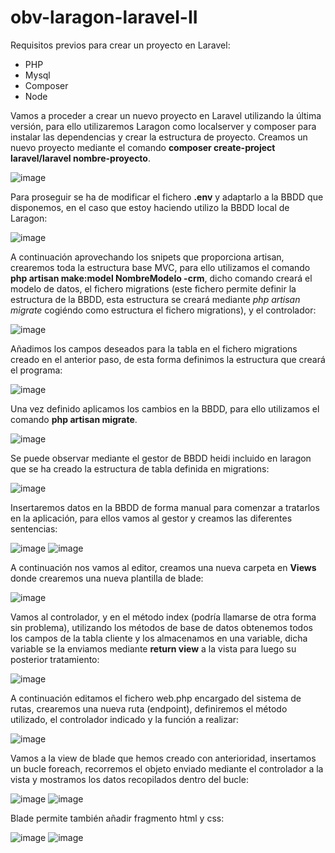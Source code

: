 # obv-laragon-laravel-II

Requisitos previos para crear un proyecto en Laravel:
<ul>
  <li>PHP</li>
  <li>Mysql</li>
  <li>Composer</li>
  <li>Node</li>
</ul>

Vamos a proceder a crear un nuevo proyecto en Laravel utilizando la última versión, para ello utilizaremos Laragon como localserver y composer para instalar las dependencias y crear la estructura de proyecto. Creamos un nuevo proyecto mediante el comando <b>composer create-project laravel/laravel nombre-proyecto</b>.

![image](https://user-images.githubusercontent.com/103035621/193810171-b2b096de-eb5e-47b8-8e8a-c431bf6efba4.png)

Para proseguir se ha de modificar el fichero <b>.env</b> y adaptarlo a la BBDD que disponemos, en el caso que estoy haciendo utilizo la BBDD local de Laragon:

![image](https://user-images.githubusercontent.com/103035621/193810980-74ae2e25-b477-4c5b-9693-01126de2089d.png)

A continuación aprovechando los snipets que proporciona artisan, crearemos toda la estructura base MVC, para ello utilizamos el comando <b>php artisan make:model NombreModelo -crm</b>, dicho comando creará el modelo de datos, el fichero migrations (este fichero permite definir la estructura de la BBDD, esta estructura se creará mediante <i>php artisan migrate</i> cogiéndo como estructura el fichero migrations), y el controlador:

![image](https://user-images.githubusercontent.com/103035621/193811620-7e7f21cf-6c8d-42d2-aedc-61450f6437fa.png)

Añadimos los campos deseados para la tabla en el fichero migrations creado en el anterior paso, de esta forma definimos la estructura que creará el programa:

![image](https://user-images.githubusercontent.com/103035621/193812419-5b555743-e76e-4a9d-96ed-2af4efd2a944.png)

Una vez definido aplicamos los cambios en la BBDD, para ello utilizamos el comando <b>php artisan migrate</b>.

![image](https://user-images.githubusercontent.com/103035621/193812732-6aa00de4-34e0-43a9-af1b-4687d2c1fe30.png)

Se puede observar mediante el gestor de BBDD heidi incluido en laragon que se ha creado la estructura de tabla definida en migrations:

![image](https://user-images.githubusercontent.com/103035621/193813021-2cf125de-3939-4572-8353-f44c0307b3ba.png)

Insertaremos datos en la BBDD de forma manual para comenzar a tratarlos en la aplicación, para ellos vamos al gestor y creamos las diferentes sentencias:

![image](https://user-images.githubusercontent.com/103035621/193814038-3c096c1a-5b70-4b86-b405-c241185789dd.png)
![image](https://user-images.githubusercontent.com/103035621/193814100-2c34a269-9a1c-482b-9f02-2d11db882d82.png)

A continuación nos vamos al editor, creamos una nueva carpeta en <b>Views</b> donde crearemos una nueva plantilla de blade:

![image](https://user-images.githubusercontent.com/103035621/193816164-7477d034-d849-4611-ab90-445b8d1d7a13.png)

Vamos al controlador, y en el método index (podría llamarse de otra forma sin problema), utilizando los métodos de base de datos obtenemos todos los campos de la tabla cliente y los almacenamos en una variable, dicha variable se la enviamos mediante <b>return view</b> a la vista para luego su posterior tratamiento:

![image](https://user-images.githubusercontent.com/103035621/193816694-1f85f21f-ec1e-4dde-b686-a31bd7938319.png)

A continuación editamos el fichero web.php encargado del sistema de rutas, crearemos una nueva ruta (endpoint), definiremos el método utilizado, el controlador indicado y la función a realizar:

![image](https://user-images.githubusercontent.com/103035621/193817233-d431b59a-dedd-4fac-88ad-39b122701e09.png)

Vamos a la view de blade que hemos creado con anterioridad, insertamos un bucle foreach, recorremos el objeto enviado mediante el controlador a la vista y mostramos los datos recopilados dentro del bucle:

![image](https://user-images.githubusercontent.com/103035621/193817487-f56aec60-5061-4227-a8c3-c4276f579ba9.png)
![image](https://user-images.githubusercontent.com/103035621/193817642-490d951b-43ed-451e-b55e-c689d7666ed6.png)

Blade permite también añadir fragmento html y css:

![image](https://user-images.githubusercontent.com/103035621/193818789-0ebb8597-028f-495a-9b39-d7145243f9f9.png)
![image](https://user-images.githubusercontent.com/103035621/193818830-ff52ef08-6f08-44fb-b2b0-e41a80b5ac1d.png)

